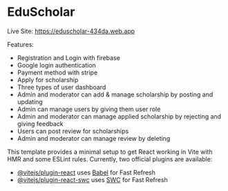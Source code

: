 # EduScholar

Live Site: https://eduscholar-434da.web.app

Features:
* Registration and Login with firebase
* Google login authentication
* Payment method with stripe
* Apply for scholarship
* Three types of user dashboard
* Admin and moderator can add & manage scholarship by posting and updating
* Admin can manage users by giving them user role 
* Admin and moderator can manage applied scholarship by rejecting and giving feedback
* Users can post review for scholarships
* Admin and moderator can manage review by deleting






This template provides a minimal setup to get React working in Vite with HMR and some ESLint rules.
Currently, two official plugins are available:

- [@vitejs/plugin-react](https://github.com/vitejs/vite-plugin-react/blob/main/packages/plugin-react/README.md) uses [Babel](https://babeljs.io/) for Fast Refresh
- [@vitejs/plugin-react-swc](https://github.com/vitejs/vite-plugin-react-swc) uses [SWC](https://swc.rs/) for Fast Refresh
